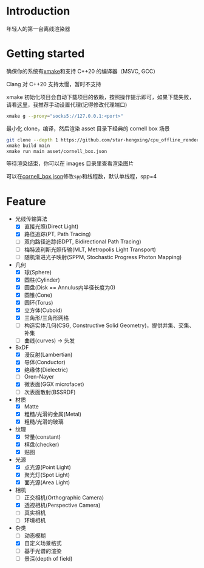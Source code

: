 # Introduction

年轻人的第一台离线渲染器

# Getting started

确保你的系统有[xmake](https://xmake.io/)和支持 C++20 的编译器（MSVC, GCC）

Clang 对 C++20 支持太慢，暂时不支持

xmake 初始化项目会自动下载项目的依赖，按照操作提示即可，如果下载失败，请看[这里](https://xmake.io/#/zh-cn/package/remote_package?id=%e8%bf%9c%e7%a8%8b%e5%8c%85%e4%b8%8b%e8%bd%bd%e4%bc%98%e5%8c%96)，我推荐手动设置代理(记得修改代理端口)
```bash
xmake g --proxy="socks5://127.0.0.1:<port>"
```
最小化 clone，编译，然后渲染 asset 目录下经典的 cornell box 场景
```bash
git clone --depth 1 https://github.com/star-hengxing/cpu_offline_renderer
xmake build main
xmake run main asset/cornell_box.json
```

等待渲染结束，你可以在 images 目录里查看渲染图片

可以在[cornell_box.json](asset/cornell_box.json)修改`spp`和线程数，默认单线程，spp=4

# Feature

* 光线传输算法
    - [x] 直接光照(Direct Light)
    - [x] 路径追踪(PT, Path Tracing)
    - [ ] 双向路径追踪(BDPT, Bidirectional Path Tracing)
    - [ ] 梅特波利斯光照传输(MLT, Metropolis Light Transport)
    - [ ] 随机渐进光子映射(SPPM, Stochastic Progress Photon Mapping)

* 几何
    - [x] 球(Sphere)
    - [x] 圆柱(Cylinder)
    - [x] 圆盘(Disk == Annulus内半径长度为0)
    - [x] 圆锥(Cone)
    - [x] 圆环(Torus)
    - [x] 立方体(Cuboid)
    - [x] 三角形/三角形网格
    - [ ] 构造实体几何(CSG, Constructive Solid Geometry)，提供并集、交集、补集
    - [ ] 曲线(curves) -> 头发

* BxDF
    - [x] 漫反射(Lambertian)
    - [x] 导体(Conductor)
    - [x] 绝缘体(Dielectric)
    - [ ] Oren-Nayer
    - [x] 微表面(GGX microfacet)
    - [ ] 次表面散射(BSSRDF)

* 材质
    - [x] Matte
    - [x] 粗糙/光滑的金属(Metal)
    - [x] 粗糙/光滑的玻璃

* 纹理
    - [x] 常量(constant)
    - [x] 棋盘(checker)
    - [x] 贴图

* 光源
    - [x] 点光源(Point Light)
    - [x] 聚光灯(Spot Light)
    - [x] 面光源(Area Light)

* 相机
    - [ ] 正交相机(Orthographic Camera)
    - [x] 透视相机(Perspective Camera)
    - [ ] 真实相机
    - [ ] 环境相机

* 杂类
    - [ ] 动态模糊
    - [x] 自定义场景格式
    - [ ] 基于光谱的渲染
    - [ ] 景深(depth of field)
